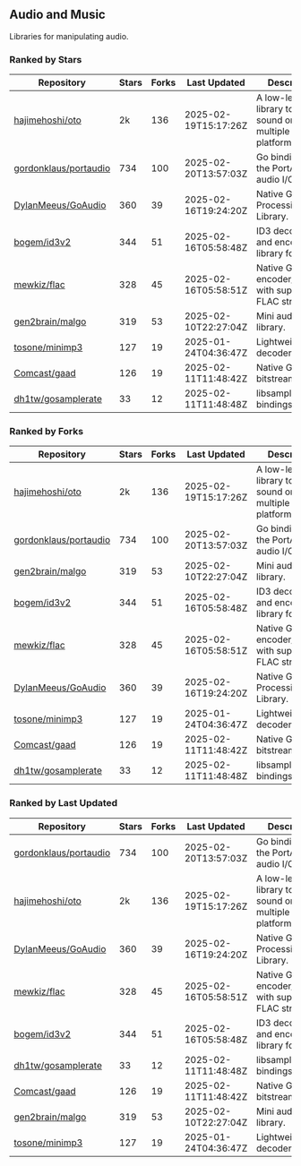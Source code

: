 ## Audio and Music

Libraries for manipulating audio.

### Ranked by Stars

| Repository | Stars | Forks | Last Updated | Description | 
|------------|-------|-------|--------------|-------------|
| [hajimehoshi/oto](https://github.com/hajimehoshi/oto) | 2k | 136 | 2025-02-19T15:17:26Z |  A low-level library to play sound on multiple platforms. |
| [gordonklaus/portaudio](https://github.com/gordonklaus/portaudio) | 734 | 100 | 2025-02-20T13:57:03Z |  Go bindings for the PortAudio audio I/O library. |
| [DylanMeeus/GoAudio](https://github.com/DylanMeeus/GoAudio) | 360 | 39 | 2025-02-16T19:24:20Z |  Native Go Audio Processing Library. |
| [bogem/id3v2](https://github.com/bogem/id3v2) | 344 | 51 | 2025-02-16T05:58:48Z |  ID3 decoding and encoding library for Go. |
| [mewkiz/flac](https://github.com/mewkiz/flac) | 328 | 45 | 2025-02-16T05:58:51Z |  Native Go FLAC encoder/decoder with support for FLAC streams. |
| [gen2brain/malgo](https://github.com/gen2brain/malgo) | 319 | 53 | 2025-02-10T22:27:04Z |  Mini audio library. |
| [tosone/minimp3](https://github.com/tosone/minimp3) | 127 | 19 | 2025-01-24T04:36:47Z |  Lightweight MP3 decoder library. |
| [Comcast/gaad](https://github.com/Comcast/gaad) | 126 | 19 | 2025-02-11T11:48:42Z |  Native Go AAC bitstream parser. |
| [dh1tw/gosamplerate](https://github.com/dh1tw/gosamplerate) | 33 | 12 | 2025-02-11T11:48:48Z |  libsamplerate bindings for go. |

### Ranked by Forks

| Repository | Stars | Forks | Last Updated | Description | 
|------------|-------|-------|--------------|-------------|
| [hajimehoshi/oto](https://github.com/hajimehoshi/oto) | 2k | 136 | 2025-02-19T15:17:26Z |  A low-level library to play sound on multiple platforms. |
| [gordonklaus/portaudio](https://github.com/gordonklaus/portaudio) | 734 | 100 | 2025-02-20T13:57:03Z |  Go bindings for the PortAudio audio I/O library. |
| [gen2brain/malgo](https://github.com/gen2brain/malgo) | 319 | 53 | 2025-02-10T22:27:04Z |  Mini audio library. |
| [bogem/id3v2](https://github.com/bogem/id3v2) | 344 | 51 | 2025-02-16T05:58:48Z |  ID3 decoding and encoding library for Go. |
| [mewkiz/flac](https://github.com/mewkiz/flac) | 328 | 45 | 2025-02-16T05:58:51Z |  Native Go FLAC encoder/decoder with support for FLAC streams. |
| [DylanMeeus/GoAudio](https://github.com/DylanMeeus/GoAudio) | 360 | 39 | 2025-02-16T19:24:20Z |  Native Go Audio Processing Library. |
| [tosone/minimp3](https://github.com/tosone/minimp3) | 127 | 19 | 2025-01-24T04:36:47Z |  Lightweight MP3 decoder library. |
| [Comcast/gaad](https://github.com/Comcast/gaad) | 126 | 19 | 2025-02-11T11:48:42Z |  Native Go AAC bitstream parser. |
| [dh1tw/gosamplerate](https://github.com/dh1tw/gosamplerate) | 33 | 12 | 2025-02-11T11:48:48Z |  libsamplerate bindings for go. |

### Ranked by Last Updated

| Repository | Stars | Forks | Last Updated | Description | 
|------------|-------|-------|--------------|-------------|
| [gordonklaus/portaudio](https://github.com/gordonklaus/portaudio) | 734 | 100 | 2025-02-20T13:57:03Z |  Go bindings for the PortAudio audio I/O library. |
| [hajimehoshi/oto](https://github.com/hajimehoshi/oto) | 2k | 136 | 2025-02-19T15:17:26Z |  A low-level library to play sound on multiple platforms. |
| [DylanMeeus/GoAudio](https://github.com/DylanMeeus/GoAudio) | 360 | 39 | 2025-02-16T19:24:20Z |  Native Go Audio Processing Library. |
| [mewkiz/flac](https://github.com/mewkiz/flac) | 328 | 45 | 2025-02-16T05:58:51Z |  Native Go FLAC encoder/decoder with support for FLAC streams. |
| [bogem/id3v2](https://github.com/bogem/id3v2) | 344 | 51 | 2025-02-16T05:58:48Z |  ID3 decoding and encoding library for Go. |
| [dh1tw/gosamplerate](https://github.com/dh1tw/gosamplerate) | 33 | 12 | 2025-02-11T11:48:48Z |  libsamplerate bindings for go. |
| [Comcast/gaad](https://github.com/Comcast/gaad) | 126 | 19 | 2025-02-11T11:48:42Z |  Native Go AAC bitstream parser. |
| [gen2brain/malgo](https://github.com/gen2brain/malgo) | 319 | 53 | 2025-02-10T22:27:04Z |  Mini audio library. |
| [tosone/minimp3](https://github.com/tosone/minimp3) | 127 | 19 | 2025-01-24T04:36:47Z |  Lightweight MP3 decoder library. |

